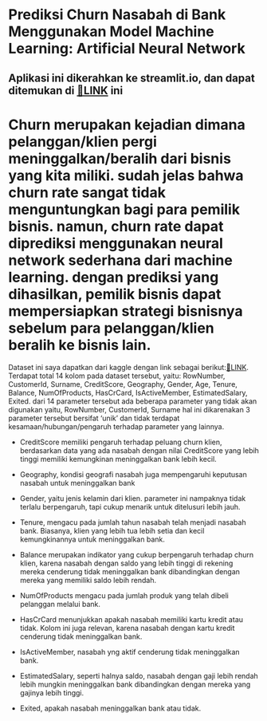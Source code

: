 # Prediksi Churn Nasabah di Bank Menggunakan Model Machine Learning: Artificial Neural Network
## Aplikasi ini dikerahkan ke streamlit.io, dan dapat ditemukan di [🔗LINK](https://share.streamlit.io/danielp56/deplot-model/main/project.py) ini

Churn merupakan kejadian dimana pelanggan/klien pergi meninggalkan/beralih dari bisnis yang kita miliki. sudah jelas bahwa churn rate sangat tidak menguntungkan bagi para pemilik bisnis. namun, churn rate dapat diprediksi menggunakan neural network sederhana dari machine learning. dengan prediksi yang dihasilkan, pemilik bisnis dapat mempersiapkan strategi bisnisnya sebelum para pelanggan/klien beralih ke bisnis lain.
====
Dataset ini saya dapatkan dari kaggle dengan link sebagai berikut:[🔗LINK](https://www.kaggle.com/datasets/mathchi/churn-for-bank-customers). Terdapat total 14 kolom pada dataset tersebut, yaitu: RowNumber, CustomerId, Surname, CreditScore, Geography, Gender, Age, Tenure, Balance, NumOfProducts, HasCrCard, IsActiveMember, EstimatedSalary, Exited. dari 14 parameter tersebut ada beberapa parameter yang tidak akan digunakan yaitu, RowNumber, CustomerId, Surname hal ini dikarenakan 3 parameter tersebut bersifat ‘unik’ dan tidak terdapat kesamaan/hubungan/pengaruh terhadap parameter yang lainnya.

* CreditScore memiliki pengaruh terhadap peluang churn klien, berdasarkan data yang ada nasabah dengan nilai CreditScore yang lebih tinggi memiliki kemungkinan meninggalkan bank lebih kecil.

* Geography, kondisi geografi nasabah juga mempengaruhi keputusan nasabah untuk meninggalkan bank

* Gender, yaitu jenis kelamin dari klien. parameter ini nampaknya tidak terlalu berpengaruh, tapi cukup menarik untuk ditelusuri lebih jauh.

* Tenure, mengacu pada jumlah tahun nasabah telah menjadi nasabah bank. Biasanya, klien yang lebih tua lebih setia dan kecil kemungkinannya untuk meninggalkan bank.

* Balance merupakan indikator yang cukup berpengaruh terhadap churn klien, karena nasabah dengan saldo yang lebih tinggi di rekening mereka cenderung tidak meninggalkan bank dibandingkan dengan mereka yang memiliki saldo lebih rendah.

* NumOfProducts mengacu pada jumlah produk yang telah dibeli pelanggan melalui bank.

* HasCrCard menunjukkan apakah nasabah memiliki kartu kredit atau tidak. Kolom ini juga relevan, karena nasabah dengan kartu kredit cenderung tidak meninggalkan bank.

* IsActiveMember, nasabah yng aktif cenderung tidak meninggalkan bank.

* EstimatedSalary, seperti halnya saldo, nasabah dengan gaji lebih rendah lebih mungkin meninggalkan bank dibandingkan dengan mereka yang gajinya lebih tinggi.

* Exited, apakah nasabah meninggalkan bank atau tidak.
